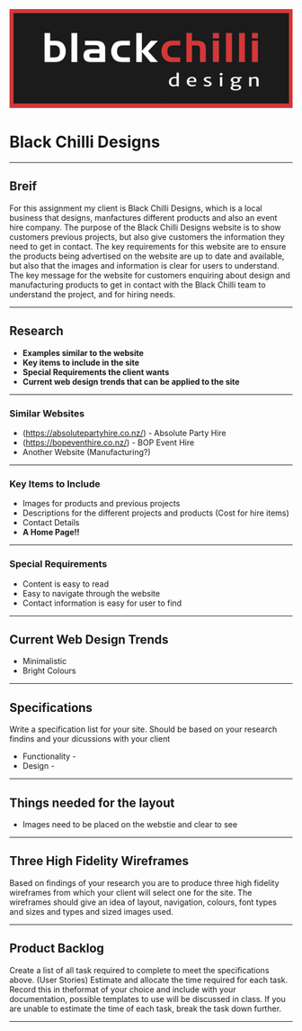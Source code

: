 ![Black Chilli Logo](black-chilli-design.PNG)
# Black Chilli Designs 
***

## Breif 
For this assignment my client is Black Chilli Designs, which is a local business that designs, manfactures different products and also an event hire company. The purpose of the Black Chilli Designs website is to show customers previous projects, but also give customers the information they need to get in contact. The key requirements for this website are to ensure the products being advertised on the website are up to date and available, but also that the images and information is clear for users to understand. The key message for the website for customers enquiring about design and manufacturing products to get in contact with the Black Chilli team to understand the project, and for hiring needs. 

***

## Research 
* __Examples similar to the website__
* __Key items to include in the site__
* __Special Requirements the client wants__ 
* __Current web design trends that can be applied to the site__

***

### Similar Websites 
* (https://absolutepartyhire.co.nz/) - Absolute Party Hire  
* (https://bopeventhire.co.nz/) - BOP Event Hire 
* Another Website (Manufacturing?) 

***

### Key Items to Include 
* Images for products and previous projects 
* Descriptions for the different projects and products (Cost for hire items) 
* Contact Details 
* __A Home Page!!__

***

### Special Requirements 
* Content is easy to read 
* Easy to navigate through the website 
* Contact information is easy for user to find 

***

## Current Web Design Trends 
* Minimalistic  
* Bright Colours 

***

## Specifications 
Write a specification list for your site. Should be based on your research findins and your dicussions with your client
* Functionality - 
* Design - 

***

## Things needed for the layout 
* Images need to be placed on the webstie and clear to see 

***

## Three High Fidelity Wireframes 
Based on findings of your research you are to produce three high fidelity wireframes from which your client will select one for the site. The wireframes should give an idea of layout, navigation, colours, font types and sizes and types and sized images used. 

***

## Product Backlog 
Create a list of all task required to complete to meet the specifications above. (User Stories) Estimate and allocate the time required for each task. Record this in theformat of your choice and include with your documentation, possible templates to use will be discussed in class. If you are unable to estimate the time of each task, break the task down further. 

***

